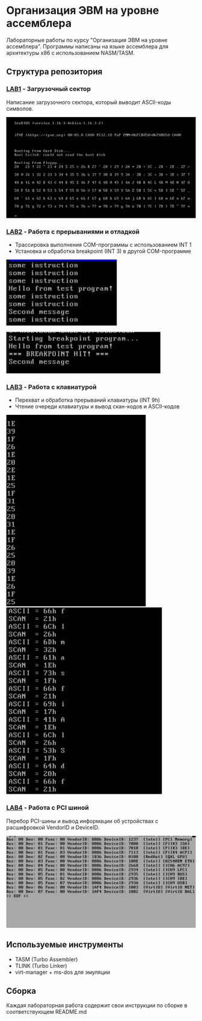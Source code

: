 # Организация ЭВМ на уровне ассемблера

Лабораторные работы по курсу "Организация ЭВМ на уровне ассемблера". Программы написаны на языке ассемблера для архитектуры x86 с использованием NASM/TASM.

## Структура репозитория

### [LAB1](./LAB1) - Загрузочный сектор
Написание загрузочного сектора, который выводит ASCII-коды символов.

![Lab 1 Demo](/images/1.png)

### [LAB2](./LAB2) - Работа с прерываниями и отладкой
- Трассировка выполнения COM-программы с использованием INT 1
- Установка и обработка breakpoint (INT 3) в другой COM-программе


![21 demo](/images/21.png)

![22 demo](/images/23.png)

### [LAB3](./LAB3) - Работа с клавиатурой
- Перехват и обработка прерываний клавиатуры (INT 9h)
- Чтение очереди клавиатуры и вывод скан-кодов и ASCII-кодов

![Lab 31 Demo](/images/31.png)
![Lab 31 Demo](/images/32.png)

### [LAB4](./LAB4) - Работа с PCI шиной
Перебор PCI-шины и вывод информации об устройствах с расшифровкой VendorID и DeviceID.

![Lab 4 Demo](/images/42.png)

## Используемые инструменты
- TASM (Turbo Assembler)
- TLINK (Turbo Linker)
- virt-manager + ms-dos для эмуляции

## Сборка
Каждая лабораторная работа содержит свои инструкции по сборке в соответствующем README.md
